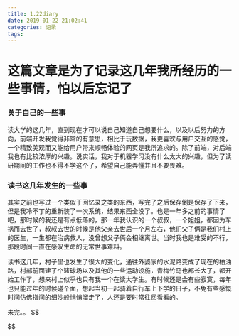 ```yaml
---
title: 1.22diary
date: 2019-01-22 21:02:41
categories: 记录
tags: 
---
```


# 这篇文章是为了记录这几年我所经历的一些事情，怕以后忘记了

### 关于自己的一些事

   读大学的这几年，直到现在才可以说自己知道自己想要什么，以及以后努力的方向，前端开发我觉得非常的有意思，相比于玩数据，我更喜欢与用户交互的感觉，一个精致美观而又能给用户带来顺畅体验的网页是我所追求的。除了前端，对后端我也有比较浓厚的兴趣。说实话，我对于机器学习没有什么太大的兴趣，但为了读研期间的工作也不得不学这个了，希望自己能弄懂并且不要畏难。

### 读书这几年发生的一些事

  其实之前也写过一个类似于回忆录之类的东西，写完了之后保存倒是保存了下来，但是我冷不丁的重新装了一次系统，结果东西全没了。也是一年多之前的事情了吧，那时候的我还是有点低落的，那一年我认识的一个叔叔，一个姐姐，都因为车祸而去世了，叔叔去世的时候是他父亲去世后一个月左右，他们父子俩是我们村上的医生，一生都在治病救人，没曾想父子俩会相继离世。当时我也是难受的不行，那段时间一直在感叹生命的无常世事难料。

  读书这几年，村子里也发生了很大的变化，通往外婆家的水泥路变成了现在的柏油路，村部前面建了个篮球场以及其他的一些运动设施，青梅竹马也都长大了，都开始工作了，想来村上似乎也只有我一个在读大学生。有时候还是会有些寂寞，每年也只能过年的时候碰个面，想起当初一起骑着自行车上下学的日子，不免有些感慨时间仿佛指间的细沙般悄悄溜走了，人还是要时常往回看看的。

未完。。
$$

$$




